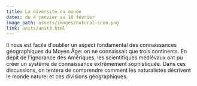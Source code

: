 ```yaml
---
title: La diversité du monde
dates: du 4 janvier au 18 février
image_path: assets/images/natural-icon.png
link: units/unit3.html
---
```

Il nous est facile d'oublier un aspect fondamental des connaissances géographiques du Moyen Âge: on ne connaissait que trois continents. En dépit de l'ignorance des Amériques, les scientifiques médiévaux ont pu créer un système de connaissance extrêmement sophistiquée. Dans ces discussions, on tentera de comprendre comment les naturalistes décrivent le monde naturel et ces divisions géographiques. 